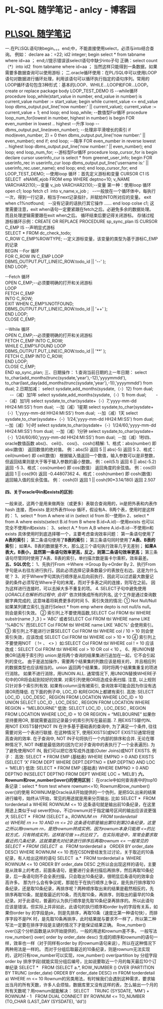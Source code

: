 
# PL-SQL 随学笔记 - anlcy - 博客园






# [PL\SQL 随学笔记](https://www.cnblogs.com/camilla/p/8487473.html)
一.在PL\SQL语句块begin。。。end;中，不能直接使用select，必须与into结合查询。
例如：
declare aa：=22;
id2 integer;
begin
select * from tabname where id=aa ；
end;//提示错误该select语句中缺少into子句
正确：select count（*）into id2  from tabname where id=aa ；
当然这样只能得到一条数据，如果需要多数据查询可以使用游标；
二.oracle循环使用：在PL/SQL中可以使用LOOP语句对数据进行循环处理，利用该语句可以循环执行指定的语句序列。常用的LOOP循环语句包含3种形式：基本的LOOP、WHILE...LOOP和FOR...LOOP。
create or replace package body LOOP_TEST_DEMO IS
  --while循环
  procedure loop_while(start_value in number, end_value in number) is
    current_value number := start_value;
  begin
    while current_value <= end_value loop
      dbms_output.put_line('now number:' || current_value);
      current_value := current_value + 1;
    end loop;
  end loop_while;
  --数值型For循环
  procedure loop_num_for(lowest in number, highest in number) is
  begin
    FOR even_number in lowest .. highest
    --升序
     loop
      --dbms_output.put_line(even_number);
      --处理非平滑增长的索引
      if mod(even_number, 2) = 0 then
        dbms_output.put_line('now number:' || even_number);
      end if;
    end loop;
    --降序
    FOR even_number in reverse lowest .. highest loop
      dbms_output.put_line('now number:' || even_number);
    end loop;
  end loop_num_for;
  --游标型For循环
  procedure loop_cursor_for is
  begin
    declare
      cursor userinfo_cur is
        select * from greenet_user_info;
    begin
      FOR userinfo_rec in userinfo_cur loop
        dbms_output.put_line('username is:' || userinfo_rec.user_name);
      end loop;
    end;
  end loop_cursor_for;
end LOOP_TEST_DEMO;
--使用loop 循环：首先定义游标和变量
CURSOR C1 IS SELECT  eNAME,ejob FROM emp WHERE deptno=10;
v_NAME VARCHAR2(10);--变量
v_job VARCHAR2(10);--变量
第一种：使用loop 循环
open c1;
loop
fetch c1  into v_name,v_job ;   --一般放在一个循环体中，每执行一次，得到一行记录，相当于next记录指针，并赋给INTO所对应的变量。
exit when c1%notfound;   --没有记录的话执行其它操作
……
end loop
colse c1;
这里需要注意，exit when语句一定要紧跟在fetch之后。必避免多余的数据处理。
而且处理逻辑需要跟在exit when之后。
循环结束后要记得关闭游标。
存储过程游标循环示例：CREATE OR REPLACE PROCEDURE sp_sync_plan IS 
  CURSOR C_EMP IS --声明显式游标  
    SELECT * FROM dc_check_todo;  
  C_ROW C_EMP%ROWTYPE; --定义游标变量，该变量的类型为基于游标C_EMP的记录  
BEGIN 
  --For 循环  
  FOR C_ROW IN C_EMP LOOP  
    DBMS_OUTPUT.PUT_LINE(C_ROW.todo_id || '--' );  
  END LOOP;  
 
  --Fetch 循环  
  OPEN C_EMP;--必须要明确的打开和关闭游标  
  LOOP  
    FETCH C_EMP  
      INTO C_ROW;  
    EXIT WHEN C_EMP%NOTFOUND;  
    DBMS_OUTPUT.PUT_LINE(C_ROW.todo_id || '++' );  
  END LOOP;  
  CLOSE C_EMP;  
 
  --While 循环  
  OPEN C_EMP;--必须要明确的打开和关闭游标  
    FETCH C_EMP INTO C_ROW;  
    WHILE C_EMP%FOUND LOOP  
      DBMS_OUTPUT.PUT_LINE(C_ROW.todo_id || '**' );  
      FETCH C_EMP INTO C_ROW;  
    END LOOP;  
  CLOSE C_EMP;  
END sp_sync_plan;
三、日期操作：
1.查询当前日期的上一年日期：
select to_char(add_months(trunc(sysdate,'year'),-12),'yyyymmdd'), to_char(last_day(add_months(trunc(sysdate,'year'),-1)),'yyyymmdd') from dual;
2.日期加减：
select sysdate,add_months(sysdate,（-）12) from dual;        --（减）加1年
select sysdate,add_months(sysdate,（-）1) from dual;        --（减）加1月
select sysdate,to_char(sysdate+（-）7,'yyyy-mm-dd HH24:MI:SS') from dual;  --加（减）1星期
select sysdate,to_char(sysdate+（-）1,'yyyy-mm-dd HH24:MI:SS') from dual;  --加（减）1天
select sysdate,to_char(sysdate+（-）1/24,'yyyy-mm-dd HH24:MI:SS') from dual;  --加（减）1小时
select sysdate,to_char(sysdate+（-）1/24/60,'yyyy-mm-dd HH24:MI:SS') from dual;  --加（减）1分钟
select sysdate,to_char(sysdate+（-）1/24/60/60,'yyyy-mm-dd HH24:MI:SS') from dual;  --加（减）1秒四、oracle数值函数 abs()、 ceil()、 cos()、 cosh()精解:
1、格式：abs(number)   即   abs(数值）
返回数值的绝对值。
例：abs(5)   返回  5  || abs(-5)   返回  5
2、格式：ceil(number)   即   ceil(数值）
根据输入值返回一个数值，输入参数可以是非整数，但返回结果则是大于等于输入参数的最小整数。
例：ceil(5.1)   返回  6 || abs(-5.2)   返回  -5
3、格式：cos(number)   即   cos(数值）
返回角度的余弦值。
例：cos(0)   返回  1 || cos(90)  返回  -0.44807362
4、格式：cosh(number)   即   cosh(数值）
返回输入值的反余弦值。
例：   cosh(0)   返回  1 || cosh(90*3.14/180)   返回  2.507
#### 四、关于oracle中in和exists的区别:
一般来说，这两个是用来做两张（或更多）表联合查询用的，in是把外表和内表作hash 连接，而exists 是对外表作loop 循环，假设有A、B两个表，使用时是这样的：
1、select * from A where id in (select id from B)--使用in
2、select * from A where exists(select B.id from B where B.id=A.id)--使用exists
也可以完全不使用in和exists：
3、select A.* from A,B where A.id=B.id--不使用in和exists
具体使用时到底选择哪一个，主要考虑查询效率问题：
第一条语句使用了**A表的索引**；
第二条语句使用了**B表的索引**；
第三条语句同时使用了**A表、B表的索引**；
如果A、B表的数据量不大，那么这三个语句执行效率几乎无差别；
**如果A表大，B表小，显然第一条语句效率更高，反之，则第二条语句效率更高；**
第三条语句尽管同时使用了A表、B表的索引，单扫描次数是笛卡尔乘积，效率最差。
**五、SQL优化：**
1、先执行From ->Where ->Group By->Order By
2、执行From 字句是从右往左进行执行。因此必须选择记录条数最少的表放在右边。这是为什么呢？
3、对于Where字句其执行顺序是从后向前执行、因此可以过滤最大数量记录的条件必须写在Where子句的末尾，而对于多表之间的连接，则写在之前。
因为这样进行连接时，可以去掉大多不重复的项。
4. SELECT子句中避免使用(*)ORACLE在解析的过程中, 会将’*’ 依次转换成所有的列名, 这个工作是通过查询数据字典完成的, 这意味着将耗费更多的时间
5、索引失效的情况:
① Not Null/Null 如果某列建立索引,当进行Select * from emp where depto is not null/is null。 则会是索引失效。
② 索引列上不要使用函数,SELECT Col FROM tbl WHERE substr(name ,1 ,3 ) = 'ABC'
或者SELECT Col FROM tbl WHERE name LIKE '%ABC%' 而SELECT Col FROM tbl WHERE name LIKE 'ABC%' 会使用索引。
③ 索引列上不能进行计算SELECT Col FROM tbl WHERE col / 10 > 10 则会使索引失效，应该改成
SELECT Col FROM tbl WHERE col > 10 * 10
④ 索引列上不要使用NOT （ != 、 <> ）如:SELECT Col FROM tbl WHERE col ! = 10
应该 改成：SELECT Col FROM tbl WHERE col > 10 OR col < 10 。
6、用UNION替换OR(适用于索引列)
union:是将两个查询的结果集进行追加在一起，它不会引起列的变化。 由于是追加操作，需要两个结果集的列数应该是相关的，
并且相应列的数据类型也应该相当的。union 返回两个结果集，同时将两个结果集重复的项进行消除。 如果不进行消除，用UNOIN ALL.
通常情况下, 用UNION替换WHERE子句中的OR将会起到较好的效果. 对索引列使用OR将造成全表扫描. 注意, 以上规则只针对多个索引列有效.
如果有column没有被索引, 查询效率可能会因为你没有选择OR而降低. 在下面的例子中, LOC_ID 和REGION上都建有索引.
高效:
SELECT LOC_ID , LOC_DESC , REGION
FROM LOCATION
WHERE LOC_ID = 10
UNION
SELECT LOC_ID , LOC_DESC , REGION
FROM LOCATION
WHERE REGION = “MELBOURNE”
低效:
SELECT LOC_ID , LOC_DESC , REGION
FROM LOCATION
WHERE LOC_ID = 10 OR REGION = “MELBOURNE”
如果你坚持要用OR, 那就需要返回记录最少的索引列写在最前面.
7. 用EXISTS替代IN、用NOT EXISTS替代NOT IN
在许多基于基础表的查询中, 为了满足一个条件, 往往需要对另一个表进行联接. 在这种情况下, 使用EXISTS(或NOT EXISTS)通常将提高查询的效率.
在子查询中, NOT IN子句将执行一个内部的排序和合并. 无论在哪种情况下, NOT IN都是最低效的(因为它对子查询中的表执行了一个全表遍历).
为了避免使用NOT IN, 我们可以把它改写成外连接(Outer Joins)或NOT EXISTS.
例子：
高效: SELECT * FROM EMP (基础表) WHERE EMPNO > 0 AND EXISTS (SELECT ‘X’ FROM DEPT WHERE DEPT.DEPTNO = EMP.DEPTNO AND LOC = ‘MELB’)
低效: SELECT * FROM EMP (基础表) WHERE EMPNO > 0 AND DEPTNO IN(SELECT DEPTNO FROM DEPT WHERE LOC = ‘MELB’)
**六、Rownum和row_number()over()的使用区别：**
在oracle中如何查询表中的top10条记录：select * from test where rownum<=10;
Rownum和row_number() over()的使用
ROWNUM是Oracle从8开始提供的一个伪列，是把SQL出来的结果进行编号，始终从1开始，常见的用途就是用来分页输出.
比如
SELECT *  FROM torderdetail a WHERE ROWNUM <= 10
这条语句就是输出前10条纪录，在这里用途上类似于sql sever的top，不过rownum对于指定编号区间的输出应该说更强大
SELECT *  FROM (SELECT a.*, ROWNUM rn   FROM torderdetail a) WHERE rn >= 10 AND rn <= 20
这条语句即是输出第10到第20条纪录，这里之所以用rownum rn，是把rownum转成实例，因为rownum本身只能用 <=的比较方式，只有转成实列，这样就可做 >=的比较了。
在实际用途中，常常会要求取最近的几条纪录，这就需要先对纪录进行排序后再取rownum <=
一般常见的
SELECT * FROM (SELECT  a.*  FROM torderdetail a   ORDER BY order_date DESC) WHERE ROWNUM <= 10
而在CSDN曾经发生过讨论，关于取近的10条纪录，有人给出这样的语句
SELECT  a.*  FROM torderdetail a  WHERE ROWNUM <= 10 ORDER BY order_date DESC
之所以会出现这样的语句，主要是从效率上的考虑，前面条语句，是要进行全表扫描后再排序，然后再取10条纪录，后一条语句则不会全表扫描，只会取出10条纪录，很明显后条语句的效率会高许多。
那为什么会有争议呢，那就在于在执行顺序上争议，是先执行排序取10条纪录，还是取10条纪录，再排序呢？两种顺序取出来的结果是截然相反的，先排序再取10条，就是取最近的10条，而先取10条，再排序，则取出的最早的10条纪录。对于此语句，普遍的认为执行顺序是先取10条纪录再排序的。所以此语句应该是错误。但实际上并非如此，此语句的执行顺序和order by的字段有关系，如果你order by 的字段是pk，则是先排序，再取10条（速度比第一种语句快），而排序字段不是PK 时，是先取10条再排序，此时结果就与要求不一样了，所以第二种写法一定要在排序字段是主键的情况下才能保证结果正确。
Row_number() over()这个分析函数是从9I开始提供的，一般的用途和rownum差不多。
一般写法row_number() over( order by order_date desc) 生成的顺序和rownum的语句一样，效率也一样（对于同样有order by 的rownum语句来说），所以在这种情况下两种用法是一样的。
而对于分组后取最近的10条纪录，则是rownum无法实现的，这时只有row_number可以实现，row_number() over(partition by 分组字段 order by 排序字段)就能实现分组后编号，比如说要取近一个月的每天最后10个订单纪录
SELECT *   FROM (SELECT a.*,
ROW_NUMBER () OVER (PARTITION BY TRUNC (order_date) ORDER BY order_date DESC) rn
FROM torderdetail a) WHERE rn <= 10
Rownum的另类用法，有时候我们会遇到这种需求，要求输出当月的所有天数，许多人会烦恼，数据库里又没有这样的表，怎么输出一个月的所有天数呢？用rownum就能解决：
SELECT    TRUNC (SYSDATE, 'MM') + ROWNUM - 1   FROM DUAL
CONNECT BY ROWNUM <= TO_NUMBER (TO_CHAR (LAST_DAY (SYSDATE), 'dd'))





